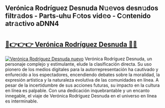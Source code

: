 ## Verónica Rodríguez Desnuda N𝚞𝚎vos desn𝚞dos filtr𝚊dos - Parts-uhu F𝚘tos vid𝚎o - C𝚘ntenido atr𝚊ctivo aDNN4

# <h2><a href="http://mb2y6qo.tromn.icu/?c=Ver%c3%b3nica+Rodr%c3%adguez+Desnuda">🔗👉👉👉 Verónica Rodríguez Desnuda 🔗🔗</a></h2>

[![Verónica Rodríguez Desnuda nuevo](https://i.imgur.com/pEAQMta.gif)](http://mb2y6qo.tromn.icu/?c=Ver%c3%b3nica+Rodr%c3%adguez+Desnuda)
Verónica Rodríguez Desnuda, un personaje complejo y estimulante, elude la clasificación directa. Su uso pionero de los medios digitales para la autorrepresentación ha cautivado y enfurecido a los espectadores, encendiendo debates sobre la moralidad, la expresión artística y la naturaleza evolutiva de las comunidades en línea. A pesar de la incertidumbre de sus acciones futuras, su impacto en la cultura en línea es palpable. Con una dedicación inquebrantable y un encanto innegable, el viaje de Verónica Rodríguez Desnuda en el universo en línea es interminable.
